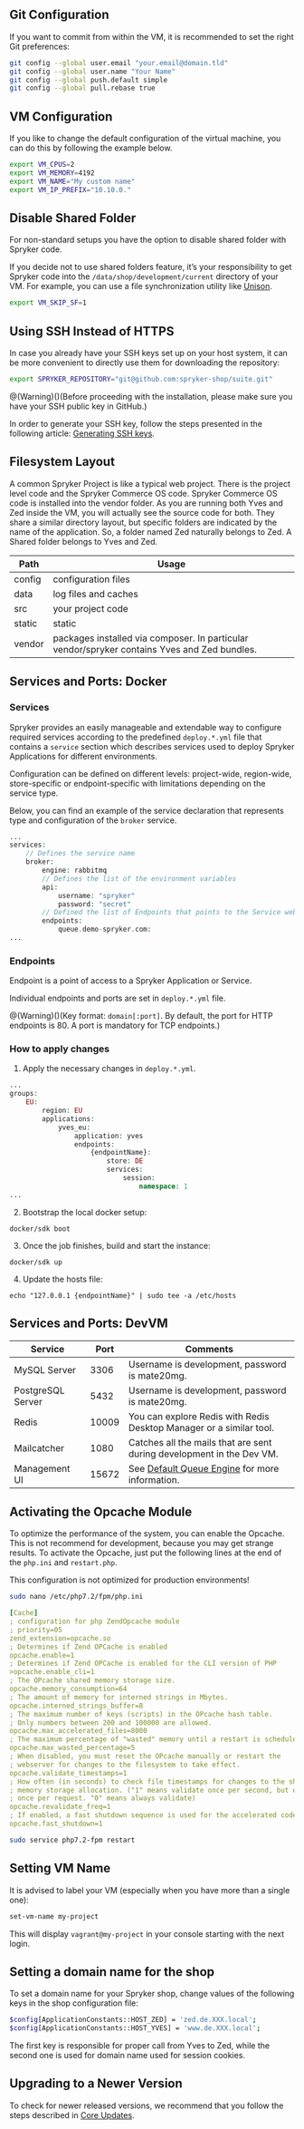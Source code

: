 ## Git Configuration
If you want to commit from within the VM, it is recommended to set the right Git preferences:

```bash
git config --global user.email "your.email@domain.tld"
git config --global user.name "Your Name"
git config --global push.default simple
git config --global pull.rebase true	
```

## VM Configuration
If you like to change the default configuration of the virtual machine, you can do this by following the example below.

```bash
export VM_CPUS=2
export VM_MEMORY=4192
export VM_NAME="My custom name"
export VM_IP_PREFIX="10.10.0."
```

## Disable Shared Folder
For non-standard setups you have the option to disable shared folder with Spryker code.

If you decide not to use shared folders feature, it’s your responsibility to get Spryker code into the `/data/shop/development/current` directory of your VM. For example, you can use a file synchronization utility like [Unison](https://www.cis.upenn.edu/~bcpierce/unison/).

```bash
export VM_SKIP_SF=1
```

## Using SSH Instead of HTTPS
In case you already have your SSH keys set up on your host system, it can be more convenient to directly use them for downloading the repository:
```bash
export SPRYKER_REPOSITORY="git@github.com:spryker-shop/suite.git"
```

@(Warning)()(Before proceeding with the installation, please make sure you have your SSH public key in GitHub.)

In order to generate your SSH key, follow the steps presented in the following article: [Generating SSH keys](https://help.github.com/articles/generating-ssh-keys/).

## Filesystem Layout
A common Spryker Project is like a typical web project. There is the project level code and the Spryker Commerce OS code. Spryker Commerce OS code is installed into the vendor folder. As you are running both Yves and Zed inside the VM, you will actually see the source code for both. They share a similar directory layout, but specific folders are indicated by the name of the application. So, a folder named Zed naturally belongs to Zed. A Shared folder belongs to Yves and Zed.

| Path | Usage |
| --- | --- |
| config | configuration files |
| data | log files and caches |
| src | your project code |
| static | static | assets and the public document roots for Yves and Zed |
| vendor | packages installed via composer. In particular vendor/spryker contains Yves and Zed bundles. |

## Services and Ports: Docker

### Services

Spryker provides an easily manageable and extendable way to configure required services according to the predefined `deploy.*.yml` file that contains a `service` section which describes services used to deploy Spryker Applications for different environments.

Configuration can be defined on different levels: project-wide, region-wide, store-specific or endpoint-specific with limitations depending on the service type.

Below, you can find an example of the service declaration that represents type and configuration of the `broker` service.

```PHP
...
services:
    // Defines the service name
    broker:
        engine: rabbitmq
        // Defines the list of the environment variables
        api:
            username: "spryker"
            password: "secret"
        // Defined the list of Endpoints that points to the Service web interface or service's port
        endpoints:
            queue.demo-spryker.com:
...
```

### Endpoints

Endpoint is a point of access to a Spryker Application or Service.

Individual endpoints and ports are set in `deploy.*.yml` file.

@(Warning)()(Key format: `domain[:port]`. By default, the port for HTTP endpoints is 80. A port is mandatory for TCP endpoints.)

### How to apply changes

1. Apply the necessary changes in `deploy.*.yml`.

```PHP
...
groups:
    EU:
        region: EU
        applications:
            yves_eu:
                application: yves
                endpoints:
                    {endpointName}:
                        store: DE
                        services:
                            session:
                                namespace: 1
...
```
2. Bootstrap the local docker setup:

```shell
docker/sdk boot
```
3. Once the job finishes, build and start the instance:

```shell
docker/sdk up
```
4. Update the hosts file:

```shell
echo "127.0.0.1 {endpointName}" | sudo tee -a /etc/hosts
```


## Services and Ports: DevVM

| Service | Port | Comments |
| --- | --- | --- |
| MySQL Server | 3306 | Username is development, password is mate20mg. |
| PostgreSQL Server | 5432 | Username is development, password is mate20mg. |
| Redis | 10009 | You can explore Redis with Redis Desktop Manager or a similar tool. |
| Mailcatcher|1080|Catches all the mails that are sent during development in the Dev VM.|
|Management UI|15672|See [Default Queue Engine](https://documentation.spryker.com/docs/queue#default-queue-engine) for more information. |

## Activating the Opcache Module
To optimize the performance of the system, you can enable the Opcache. This is not recommend for development, because you may get strange results. To activate the Opcache, just put the following lines at the end of the `php.ini` and `restart.php`.

This configuration is not optimized for production environments!

```bash
sudo nano /etc/php7.2/fpm/php.ini
```

```yaml
[Cache]
; configuration for php ZendOpcache module
; priority=05
zend_extension=opcache.so
; Determines if Zend OPCache is enabled
opcache.enable=1
; Determines if Zend OPCache is enabled for the CLI version of PHP
>opcache.enable_cli=1
; The OPcache shared memory storage size.
opcache.memory_consumption=64
; The amount of memory for interned strings in Mbytes.
opcache.interned_strings_buffer=8
; The maximum number of keys (scripts) in the OPcache hash table.
; Only numbers between 200 and 100000 are allowed.
opcache.max_accelerated_files=8000
; The maximum percentage of "wasted" memory until a restart is scheduled.
opcache.max_wasted_percentage=5
; When disabled, you must reset the OPcache manually or restart the
; webserver for changes to the filesystem to take effect.
opcache.validate_timestamps=1
; How often (in seconds) to check file timestamps for changes to the shared
; memory storage allocation. ("1" means validate once per second, but only
; once per request. "0" means always validate)
opcache.revalidate_freq=1
; If enabled, a fast shutdown sequence is used for the accelerated code
opcache.fast_shutdown=1
```

```bash
sudo service php7.2-fpm restart
```

## Setting VM Name
It is advised to label your VM (especially when you have more than a single one):
```bash
set-vm-name my-project
```
This will display `vagrant@my-project` in your console starting with the next login.

## Setting a domain name for the shop
To set a domain name for your Spryker shop, change values of the following keys in the shop configuration file:
```bash
$config[ApplicationConstants::HOST_ZED] = 'zed.de.XXX.local';
$config[ApplicationConstants::HOST_YVES] = 'www.de.XXX.local';
```

The first key is responsible for proper call from Yves to Zed, while the second one is used for domain name used for session cookies.

## Upgrading to a Newer Version
To check for newer released versions, we recommend that you follow the steps described in [Core Updates](https://documentation.spryker.com/docs/composer#core-updates).

<!-- Last review date: Feb 11, 2019-- by Volodymyr Volkov -->
